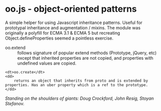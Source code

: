 oo.js - object-oriented patterns
================================

A simple helper for using Javascript inheritance patterns. Useful for prototypal inheritance and augmentation / mixins. The module was originally a polyfill for ECMA 3.1 & ECMA 5 but recreating Object.defineProperties seemed a pointless exercise.

<dl>
	<dt>oo.extend</dt>
	<dd>
		follows signature of popular extend methods (Prototype, jQuery, etc) except that inherited properties are not copied, and properties with undefined values are copied.
	</dd>
	
	<dt>oo.create</dt>
	<dd>
		returns an object that inherits from proto and is extended by properties. Has an uber property which is a ref to the prototype.
	</dd>
</dl>

*Standing on the shoulders of giants: Doug Crockford, John Resig, Stoyan Stefanov.*
